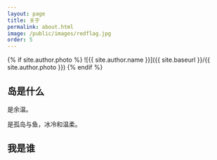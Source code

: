 ```yaml
---
layout: page
title: 关于
permalink: about.html
image: /public/images/redflag.jpg
order: 5
---
```


{% if site.author.photo %}
![{{ site.author.name }}]({{ site.baseurl }}/{{ site.author.photo }})
{% endif %}

## 岛是什么

是余温。

是孤岛与鱼，冰冷和温柔。

## 我是谁
